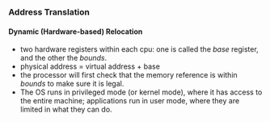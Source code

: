 ### Address Translation
#### Dynamic (Hardware-based) Relocation
* two hardware registers within each cpu: one is called the *base* register, and the other the *bounds*.
* physical address = virtual address + base
* the processor will first check that the memory reference is within *bounds* to make sure it is legal.
* The OS runs in privileged mode (or kernel mode), where it has access to the entire machine; applications run in user mode, where they are limited in what they can do.



